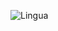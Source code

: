 ![Lingua](https://github.com/abhishekshah25/LinguaSQL/assets/147745895/ec9f2fb3-51f8-4cf2-94a5-e9ec1c5de91d)
